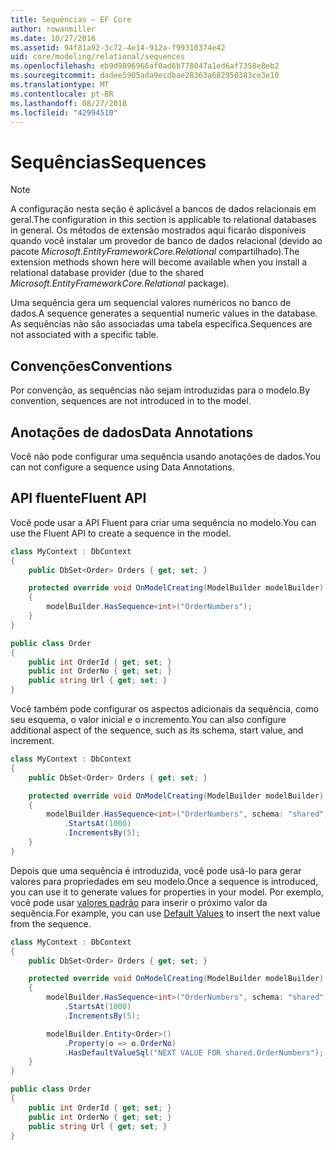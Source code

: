 ```yaml
---
title: Sequências – EF Core
author: rowanmiller
ms.date: 10/27/2016
ms.assetid: 94f81a92-3c72-4e14-912a-f99310374e42
uid: core/modeling/relational/sequences
ms.openlocfilehash: eb9d9896966af0ad6b778047a1ed6af7358e8eb2
ms.sourcegitcommit: dadee5905ada9ecdbae28363a682950383ce3e10
ms.translationtype: MT
ms.contentlocale: pt-BR
ms.lasthandoff: 08/27/2018
ms.locfileid: "42994510"
---
```

# <a name="sequences"></a><span data-ttu-id="395fc-102">Sequências</span><span class="sxs-lookup"><span data-stu-id="395fc-102">Sequences</span></span>

> [!NOTE]  
> <span data-ttu-id="395fc-103">A configuração nesta seção é aplicável a bancos de dados relacionais em geral.</span><span class="sxs-lookup"><span data-stu-id="395fc-103">The configuration in this section is applicable to relational databases in general.</span></span> <span data-ttu-id="395fc-104">Os métodos de extensão mostrados aqui ficarão disponíveis quando você instalar um provedor de banco de dados relacional (devido ao pacote *Microsoft.EntityFrameworkCore.Relational* compartilhado).</span><span class="sxs-lookup"><span data-stu-id="395fc-104">The extension methods shown here will become available when you install a relational database provider (due to the shared *Microsoft.EntityFrameworkCore.Relational* package).</span></span>

<span data-ttu-id="395fc-105">Uma sequência gera um sequencial valores numéricos no banco de dados.</span><span class="sxs-lookup"><span data-stu-id="395fc-105">A sequence generates a sequential numeric values in the database.</span></span> <span data-ttu-id="395fc-106">As sequências não são associadas uma tabela específica.</span><span class="sxs-lookup"><span data-stu-id="395fc-106">Sequences are not associated with a specific table.</span></span>

## <a name="conventions"></a><span data-ttu-id="395fc-107">Convenções</span><span class="sxs-lookup"><span data-stu-id="395fc-107">Conventions</span></span>

<span data-ttu-id="395fc-108">Por convenção, as sequências não sejam introduzidas para o modelo.</span><span class="sxs-lookup"><span data-stu-id="395fc-108">By convention, sequences are not introduced in to the model.</span></span>

## <a name="data-annotations"></a><span data-ttu-id="395fc-109">Anotações de dados</span><span class="sxs-lookup"><span data-stu-id="395fc-109">Data Annotations</span></span>

<span data-ttu-id="395fc-110">Você não pode configurar uma sequência usando anotações de dados.</span><span class="sxs-lookup"><span data-stu-id="395fc-110">You can not configure a sequence using Data Annotations.</span></span>

## <a name="fluent-api"></a><span data-ttu-id="395fc-111">API fluente</span><span class="sxs-lookup"><span data-stu-id="395fc-111">Fluent API</span></span>

<span data-ttu-id="395fc-112">Você pode usar a API Fluent para criar uma sequência no modelo.</span><span class="sxs-lookup"><span data-stu-id="395fc-112">You can use the Fluent API to create a sequence in the model.</span></span>

<!-- [!code-csharp[Main](samples/core/relational/Modeling/FluentAPI/Samples/Relational/Sequence.cs?highlight=7)] -->
``` csharp
class MyContext : DbContext
{
    public DbSet<Order> Orders { get; set; }

    protected override void OnModelCreating(ModelBuilder modelBuilder)
    {
        modelBuilder.HasSequence<int>("OrderNumbers");
    }
}

public class Order
{
    public int OrderId { get; set; }
    public int OrderNo { get; set; }
    public string Url { get; set; }
}
```

<span data-ttu-id="395fc-113">Você também pode configurar os aspectos adicionais da sequência, como seu esquema, o valor inicial e o incremento.</span><span class="sxs-lookup"><span data-stu-id="395fc-113">You can also configure additional aspect of the sequence, such as its schema, start value, and increment.</span></span>

<!-- [!code-csharp[Main](samples/core/relational/Modeling/FluentAPI/Samples/Relational/SequenceConfigured.cs?highlight=7,8,9)] -->
``` csharp
class MyContext : DbContext
{
    public DbSet<Order> Orders { get; set; }

    protected override void OnModelCreating(ModelBuilder modelBuilder)
    {
        modelBuilder.HasSequence<int>("OrderNumbers", schema: "shared")
            .StartsAt(1000)
            .IncrementsBy(5);
    }
}
```

<span data-ttu-id="395fc-114">Depois que uma sequência é introduzida, você pode usá-lo para gerar valores para propriedades em seu modelo.</span><span class="sxs-lookup"><span data-stu-id="395fc-114">Once a sequence is introduced, you can use it to generate values for properties in your model.</span></span> <span data-ttu-id="395fc-115">Por exemplo, você pode usar [valores padrão](default-values.md) para inserir o próximo valor da sequência.</span><span class="sxs-lookup"><span data-stu-id="395fc-115">For example, you can use [Default Values](default-values.md) to insert the next value from the sequence.</span></span>

<!-- [!code-csharp[Main](samples/core/relational/Modeling/FluentAPI/Samples/Relational/SequenceUsed.cs?highlight=11,12,13)] -->
``` csharp
class MyContext : DbContext
{
    public DbSet<Order> Orders { get; set; }

    protected override void OnModelCreating(ModelBuilder modelBuilder)
    {
        modelBuilder.HasSequence<int>("OrderNumbers", schema: "shared")
            .StartsAt(1000)
            .IncrementsBy(5);

        modelBuilder.Entity<Order>()
            .Property(o => o.OrderNo)
            .HasDefaultValueSql("NEXT VALUE FOR shared.OrderNumbers");
    }
}

public class Order
{
    public int OrderId { get; set; }
    public int OrderNo { get; set; }
    public string Url { get; set; }
}
```
